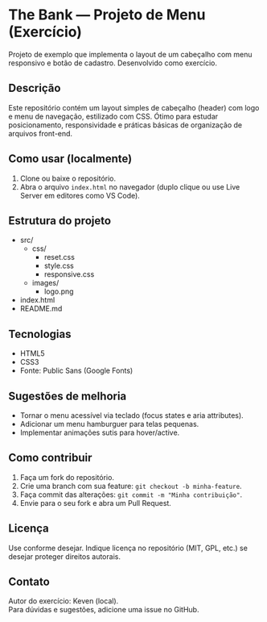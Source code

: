 # The Bank — Projeto de Menu (Exercício)

Projeto de exemplo que implementa o layout de um cabeçalho com menu responsivo e botão de cadastro. Desenvolvido como exercício.

## Descrição
Este repositório contém um layout simples de cabeçalho (header) com logo e menu de navegação, estilizado com CSS. Ótimo para estudar posicionamento, responsividade e práticas básicas de organização de arquivos front-end.

## Como usar (localmente)
1. Clone ou baixe o repositório.  
2. Abra o arquivo `index.html` no navegador (duplo clique ou use Live Server em editores como VS Code).

## Estrutura do projeto
- src/
  - css/
    - reset.css
    - style.css
    - responsive.css
  - images/
    - logo.png
- index.html
- README.md

## Tecnologias
- HTML5
- CSS3
- Fonte: Public Sans (Google Fonts)

## Sugestões de melhoria
- Tornar o menu acessível via teclado (focus states e aria attributes).  
- Adicionar um menu hamburguer para telas pequenas.  
- Implementar animações sutis para hover/active.

## Como contribuir
1. Faça um fork do repositório.  
2. Crie uma branch com sua feature: `git checkout -b minha-feature`.  
3. Faça commit das alterações: `git commit -m "Minha contribuição"`.  
4. Envie para o seu fork e abra um Pull Request.

## Licença
Use conforme desejar. Indique licença no repositório (MIT, GPL, etc.) se desejar proteger direitos autorais.

## Contato
Autor do exercício: Keven (local).  
Para dúvidas e sugestões, adicione uma issue no GitHub.

